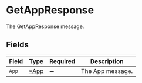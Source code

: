 # GetAppResponse

The GetAppResponse message.


## Fields

| Field                              | Type                               | Required                           | Description                        |
| ---------------------------------- | ---------------------------------- | ---------------------------------- | ---------------------------------- |
| `App`                              | [*App](../../models/shared/app.md) | :heavy_minus_sign:                 | The App message.                   |
